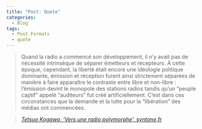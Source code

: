 ```yaml
---
title: "Post: Quote"
categories:
  - Blog
tags:
  - Post Formats
  - quote
---
```


> Quand la radio a commencé son développement, il n’y avait pas de nécessité intrinsèque de séparer émetteurs et récepteurs. À cette époque, cependant, la liberté était encore une idéologie politique dominante, émission et réception furent ainsi strictement séparées de manière à faire apparaître le contraste entre libre et non-libre : l’émission devint le monopole des stations radios tandis qu’un “peuple captif” appelé “auditeurs” fut créé artificiellement. C’est dans ces circonstances que la demande et la lutte pour la “libération” des médias ont commencées.
  
> <cite><a href="http://syntone.fr/vers-une-radio-polymorphe/">Tetsuo Kogawa, 'Vers une radio polymorphe', syntone.fr</a></cite>
